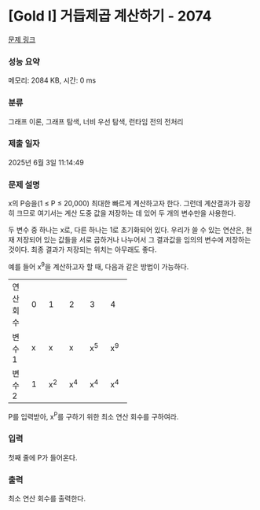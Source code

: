 # [Gold I] 거듭제곱 계산하기 - 2074 

[문제 링크](https://www.acmicpc.net/problem/2074) 

### 성능 요약

메모리: 2084 KB, 시간: 0 ms

### 분류

그래프 이론, 그래프 탐색, 너비 우선 탐색, 런타임 전의 전처리

### 제출 일자

2025년 6월 3일 11:14:49

### 문제 설명

<p>x의 P승을(1 ≤ P ≤ 20,000) 최대한 빠르게 계산하고자 한다. 그런데 계산결과가 굉장히 크므로 여기서는 계산 도중 값을 저장하는 데 있어 두 개의 변수만을 사용한다.</p>

<p>두 변수 중 하나는 x로, 다른 하나는 1로 초기화되어 있다. 우리가 쓸 수 있는 연산은, 현재 저장되어 있는 값들을 서로 곱하거나 나누어서 그 결과값을 임의의 변수에 저장하는 것이다. 최종 결과가 저장되는 위치는 아무래도 좋다.</p>

<p>예를 들어 x<sup>9</sup>을 계산하고자 할 때, 다음과 같은 방법이 가능하다.</p>

<table class="table table-bordered" style="width:48%">
	<tbody>
		<tr>
			<td style="width:6%">연산 회수</td>
			<td style="width:6%">0</td>
			<td style="width:6%">1</td>
			<td style="width:6%">2</td>
			<td style="width:6%">3</td>
			<td style="width:6%">4</td>
		</tr>
		<tr>
			<td>변수1</td>
			<td>x</td>
			<td>x</td>
			<td>x</td>
			<td>x<sup>5</sup></td>
			<td>x<sup>9</sup></td>
		</tr>
		<tr>
			<td>변수2</td>
			<td>1</td>
			<td>x<sup>2</sup></td>
			<td>x<sup>4</sup></td>
			<td>x<sup>4</sup></td>
			<td>x<sup>4</sup></td>
		</tr>
	</tbody>
</table>

<p>P를 입력받아, x<sup>P</sup>를 구하기 위한 최소 연산 회수를 구하여라.</p>

### 입력 

 <p>첫째 줄에 P가 들어온다.</p>

### 출력 

 <p>최소 연산 회수를 출력한다.</p>

